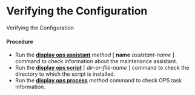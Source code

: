 Verifying the Configuration
===========================

Verifying the Configuration

#### Procedure

* Run the [**display ops assistant**](cmdqueryname=display+ops+assistant) *method* [ **name** *assistant-name* ] command to check information about the maintenance assistant.
* Run the [**display ops script**](cmdqueryname=display+ops+script) [ *dir-or-file-name* ] command to check the directory to which the script is installed.
* Run the [**display ops process**](cmdqueryname=display+ops+process) *method* command to check OPS task information.